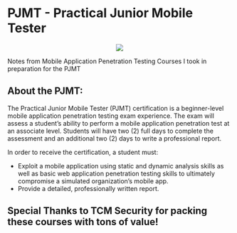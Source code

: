 # PJMT - Practical Junior Mobile Tester

<p align="center">
  <img src="https://certifications.tcm-sec.com/wp-content/uploads/2023/10/PJMT-logo-good.webp" />
</p>

Notes from Mobile Application Penetration Testing Courses I took in preparation for the PJMT

## About the PJMT:

The Practical Junior Mobile Tester (PJMT) certification is a beginner-level mobile application penetration testing exam experience. The exam will assess a student’s ability to perform a mobile application penetration test at an associate level. Students will have two (2) full days to complete the assessment and an additional two (2) days to write a professional report.

In order to receive the certification, a student must:
- Exploit a mobile application using static and dynamic analysis skills as well as basic web application penetration testing skills to ultimately compromise a simulated organization’s mobile app.
- Provide a detailed, professionally written report.

## Special Thanks to TCM Security for packing these courses with tons of value!
